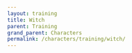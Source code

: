 ```yaml
---
layout: training
title: Witch
parent: Training
grand_parent: Characters
permalink: /characters/training/witch/
---
```

